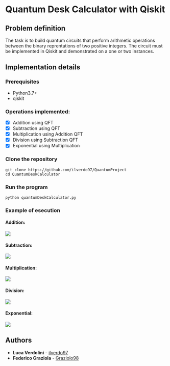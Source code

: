 # Quantum Desk Calculator with Qiskit

## Problem definition
The task is to build quantum circuits that perform arithmetic operations between the binary reprentations of two positive integers.
The circuit must be implemented in Qiskit and demonstrated on a one or two instances.

## Implementation details
### Prerequisites
- Python3.7+
- qiskit

### Operations implemented:
- [x] Addition using QFT
- [x] Subtraction using QFT
- [x] Multiplication using Addition QFT
- [x] Division using Subtraction QFT
- [x] Exponential using Multiplication

### Clone the repository
```
git clone https://github.com/ilverdo97/QuantumProject
cd QuantumDeskCalculator
```

### Run the program
```
python quantumDeskCalculator.py
```

### Example of esecution
#### Addition:
> 
![](https://i.imgur.com/cf8xpIX.png)
#### Subtraction:
> 
![](https://i.imgur.com/N7upjvD.png)
#### Multiplication:
> 
![](https://i.imgur.com/j6Y99So.png)
#### Division:
> 
![](https://i.imgur.com/Qgg1ebh.png)
#### Exponential:
> 
![](https://i.imgur.com/Qgg1ebh.png)

## Authors
* **Luca Verdolini** - [ilverdo97](https://github.com/ilverdo97)
* **Federico Graziola** - [Graziolo98](https://github.com/Graziolo98)
